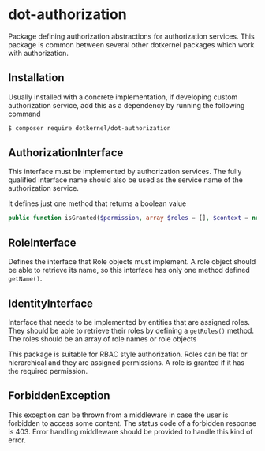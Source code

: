 # dot-authorization
Package defining authorization abstractions for authorization services. This package is common between several other dotkernel packages which work with authorization.

## Installation

Usually installed with a concrete implementation, if developing custom authorization service, add this as a dependency by running the following command
```bash
$ composer require dotkernel/dot-authorization
```

## AuthorizationInterface

This interface must be implemented by authorization services. The fully qualified interface name should also be used as the service name of the authorization service.

It defines just one method that returns a boolean value

```php
public function isGranted($permission, array $roles = [], $context = null);
```

## RoleInterface

Defines the interface that Role objects must implement. A role object should be able to retrieve its name, so this interface has only one method defined `getName()`.

## IdentityInterface

Interface that needs to be implemented by entities that are assigned roles. They should be able to retrieve their roles by defining a `getRoles()` method.
The roles should be an array of role names or role objects

This package is suitable for RBAC style authorization. Roles can be flat or hierarchical and they are assigned permissions.
A role is granted if it has the required permission.

## ForbiddenException

This exception can be thrown from a middleware in case the user is forbidden to access some content.
The status code of a forbidden response is 403. Error handling middleware should be provided to handle this kind of error.